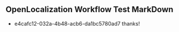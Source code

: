 ## OpenLocalization Workflow Test MarkDown
* e4cafc12-032a-4b48-acb6-da1bc5780ad7 thanks!

<!--HONumber=Aug16_HO3-->


